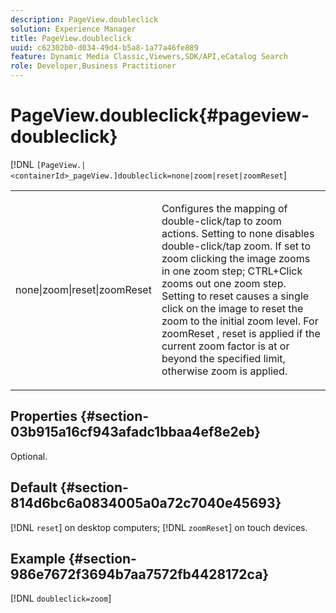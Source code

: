 ```yaml
---
description: PageView.doubleclick
solution: Experience Manager
title: PageView.doubleclick
uuid: c62302b0-d034-49d4-b5a8-1a77a46fe889
feature: Dynamic Media Classic,Viewers,SDK/API,eCatalog Search
role: Developer,Business Practitioner
---
```


# PageView.doubleclick{#pageview-doubleclick}

 [!DNL `[PageView.|<containerId>_pageView.]doubleclick=none|zoom|reset|zoomReset`]

<table id="table_942C8BDBDE1B441596987E9E971202E7"> 
 <tbody> 
  <tr> 
   <td colname="col1"> <p> <span class="codeph"> none|zoom|reset|zoomReset </span> </p> </td> 
   <td colname="col2"> <p> Configures the mapping of double-click/tap to zoom actions. Setting to <span class="codeph"> none </span> disables double-click/tap zoom. If set to <span class="codeph"> zoom </span> clicking the image zooms in one zoom step; CTRL+Click zooms out one zoom step. Setting to <span class="codeph"> reset </span> causes a single click on the image to reset the zoom to the initial zoom level. For <span class="codeph"> zoomReset </span>, reset is applied if the current zoom factor is at or beyond the specified limit, otherwise zoom is applied. </p> </td> 
  </tr> 
 </tbody> 
</table>

## Properties {#section-03b915a16cf943afadc1bbaa4ef8e2eb}

Optional.

## Default {#section-814d6bc6a0834005a0a72c7040e45693}

[!DNL `reset`] on desktop computers; [!DNL `zoomReset`] on touch devices.

## Example {#section-986e7672f3694b7aa7572fb4428172ca}

[!DNL `doubleclick=zoom`] 
